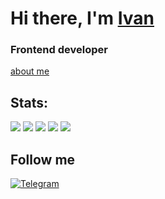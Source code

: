# Hi there, I'm [Ivan](https://bejewelled-dieffenbachia-d95178.netlify.app/)
### Frontend developer
[about me](https://bejewelled-dieffenbachia-d95178.netlify.app/)

## Stats:
![](https://github-profile-summary-cards.vercel.app/api/cards/profile-details?username=iiivan-lemon&theme=solarized_dark)
![](https://github-profile-summary-cards.vercel.app/api/cards/most-commit-language?username=iiivan-lemon&theme=solarized_dark)
![](https://github-profile-summary-cards.vercel.app/api/cards/repos-per-language?username=iiivan-lemon&theme=solarized_dark)
![](https://github-profile-summary-cards.vercel.app/api/cards/stats?username=iiivan-lemon&theme=solarized_dark)
![](https://github-profile-summary-cards.vercel.app/api/cards/productive-time?username=iiivan-lemon&theme=solarized_dark)

## Follow me
[![Telegram](https://img.shields.io/badge/-Telegram-090909?style=for-the-badge&logo=telegram&logoColor=27A0D9)](https://t.me/ivanlemon)
